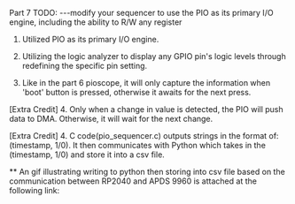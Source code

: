 Part 7 TODO:
---modify your sequencer to use the PIO as its primary I/O engine, including the ability to R/W any register


1. Utilized PIO as its primary I/O engine.

2. Utilizing the logic analyzer to display any GPIO pin's logic levels through redefining the specific pin setting.

3. Like in the part 6 pioscope, it will only capture the information when 'boot' button is pressed, otherwise it awaits for the next press.

[Extra Credit] 4. Only when a change in value is detected, the PIO will push data to DMA. Otherwise, it will wait for the next change.

[Extra Credit] 4. C code(pio_sequencer.c) outputs strings in the format of: (timestamp, 1/0). It then communicates with Python which takes in the (timestamp, 1/0) and store it into a csv file.
    
** An gif illustrating writing to python then storing into csv file based on the communication between RP2040 and APDS 9960 is attached at the following link:


